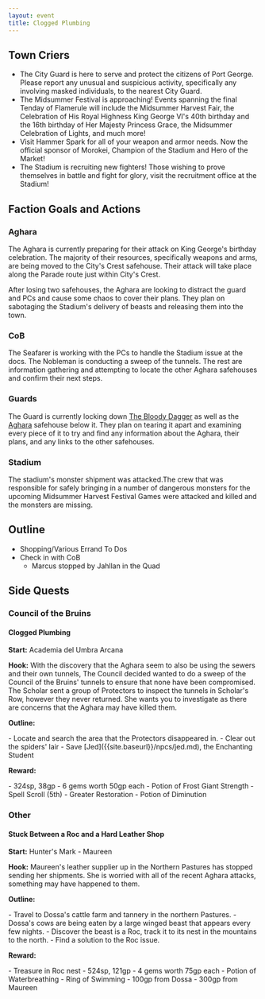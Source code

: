 ```yaml
---
layout: event
title: Clogged Plumbing
---
```

## Town Criers
- The City Guard is here to serve and protect the citizens of Port George. Please report any unusual and suspicious activity, specifically any involving masked individuals, to the nearest City Guard.
- The Midsummer Festival is approaching! Events spanning the final Tenday of Flamerule will include the Midsummer Harvest Fair, the Celebration of His Royal Highness King George VI's 40th birthday and the 16th birthday of Her Majesty Princess Grace, the Midsummer Celebration of Lights, and much more!
- Visit Hammer Spark for all of your weapon and armor needs. Now the official sponsor of Morokei, Champion of the Stadium and Hero of the Market!
- The Stadium is recruiting new fighters! Those wishing to prove themselves in battle and fight for glory, visit the recruitment office at the Stadium!

## Faction Goals and Actions
### Aghara
The Aghara is currently preparing for their attack on King George's birthday celebration. The majority of their resources, specifically weapons and arms, are being moved to the City's Crest safehouse. Their attack will take place along the Parade route just within City's Crest.

After losing two safehouses, the Aghara are looking to distract the guard and PCs and cause some chaos to cover their plans. They plan on sabotaging the Stadium's delivery of beasts and releasing them into the town.

### CoB
The Seafarer is working with the PCs to handle the Stadium issue at the docs. The Nobleman is conducting a sweep of the tunnels. The rest are information gathering and attempting to locate the other Aghara safehouses and confirm their next steps.

### Guards
The Guard is currently locking down [The Bloody Dagger]({{site.baseurl}}/stores/the-bloody-dagger/) as well as the [Aghara]({{site.baseurl/factions/aghara}}) safehouse below it. They plan on tearing it apart and examining every piece of it to try and find any information about the Aghara, their plans, and any links to the other safehouses.

### Stadium
The stadium's monster shipment was attacked.The crew that was responsible for safely bringing in a number of dangerous monsters for the upcoming Midsummer Harvest Festival Games were attacked and killed and the monsters are missing.

## Outline
- Shopping/Various Errand To Dos
- Check in with CoB
  - Marcus stopped by Jahllan in the Quad

## Side Quests

### Council of the Bruins
#### Clogged Plumbing
**Start:** Academia del Umbra Arcana

**Hook:** With the discovery that the Aghara seem to also be using the sewers and their own tunnels, The Council decided wanted to do a sweep of the Council of the Bruins' tunnels to ensure that none have been compromised. The Scholar sent a group of Protectors to inspect the tunnels in Scholar's Row, however they never returned. She wants you to investigate as there are concerns that the Aghara may have killed them.

<p class="push-0"><strong>Outline:</strong></p>
- Locate and search the area that the Protectors disappeared in.
- Clear out the spiders' lair
- Save [Jed]({{site.baseurl}}/npcs/jed.md), the Enchanting Student

<p class="push-0"><strong>Reward:</strong></p>
- 324sp, 38gp
- 6 gems worth 50gp each
- Potion of Frost Giant Strength
- Spell Scroll (5th) - Greater Restoration
- Potion of Diminution

### Other
#### Stuck Between a Roc and a Hard Leather Shop
**Start:** Hunter's Mark - Maureen

**Hook:** Maureen's leather supplier up in the Northern Pastures has stopped sending her shipments. She is worried with all of the recent Aghara attacks, something may have happened to them.

<p class="push-0"><strong>Outline:</strong></p>
- Travel to Dossa's cattle farm and tannery in the northern Pastures.
- Dossa's cows are being eaten by a large winged beast that appears every few nights.
- Discover the beast is a Roc, track it to its nest in the mountains to the north.
- Find a solution to the Roc issue.

<p class="push-0"><strong>Reward:</strong></p>
- Treasure in Roc nest
  - 524sp, 121gp
  - 4 gems worth 75gp each
  - Potion of Waterbreathing
  - Ring of Swimming
- 100gp from Dossa
- 300gp from Maureen
